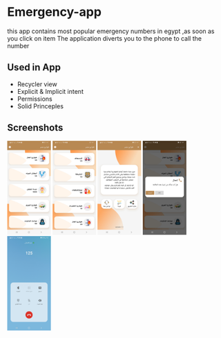 # Emergency-app
this app contains most popular emergency numbers in egypt ,as soon as you click on item The application diverts you to the phone to call the number

## Used in App
- Recycler view
- Explicit & Implicit intent
- Permissions
- Solid Princeples

## Screenshots
<img src="https://github.com/FaresM0hamed/Emergency-app/blob/master/Screen1.jpg" width=20% height=20%> <img src="https://github.com/FaresM0hamed/Emergency-app/blob/master/Screen2.jpg" width=20% height=20%> <img src="https://github.com/FaresM0hamed/Emergency-app/blob/master/Screen3.jpg" width=20% height=20%> <img src="https://github.com/FaresM0hamed/Emergency-app/blob/master/Screen4.jpg" width=20% height=20%> <img src="https://github.com/FaresM0hamed/Emergency-app/blob/master/Screen5.jpg" width=20% height=20%>

